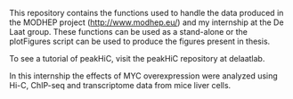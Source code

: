 

This repository contains the functions used to handle the data produced in the MODHEP project (http://www.modhep.eu/) and my internship at the De Laat group. These functions can be used as a stand-alone or the plotFigures script can be used to produce the figures present in thesis. 

To see a tutorial of peakHiC, visit the peakHiC repository at delaatlab.

In this internship the effects of MYC overexpression were analyzed using Hi-C, ChIP-seq and transcriptome data from mice liver cells.
